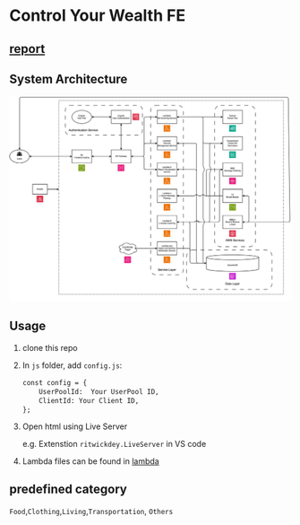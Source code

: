 # Control Your Wealth FE
## [report](./report.pdf)
## System Architecture
![](./system-design.png)
## Usage
1. clone this repo
2. In `js` folder, add `config.js`:
    ```
    const config = {
        UserPoolId:  Your UserPool ID,
        ClientId: Your Client ID,
    };
    ```
3. Open html using Live Server

    e.g. Extenstion `ritwickdey.LiveServer` in VS code
4. Lambda files can be found in [lambda](./lambda/)
   
## predefined category
`Food`,`Clothing`,`Living`,`Transportation`, `Others`
